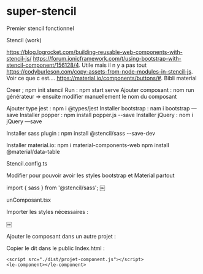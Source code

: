 # super-stencil
Premier stencil fonctionnel 




Stencil (work)

https://blog.logrocket.com/building-reusable-web-components-with-stencil-js/
https://forum.ionicframework.com/t/using-bootstrap-with-stencil-component/156128/4.       Utile mais il n y a pas tout 
https://codyburleson.com/copy-assets-from-node-modules-in-stencil-js.    Voir ce que c est….
https://material.io/components/buttons/#.    Bibli material 

Creer ; npm init stencil 
Run : npm start serve
Ajouter composant : nom run générateur 
=> ensuite modifier manuellement le nom du composant


Ajouter type jest : npm i @types/jest
Installer bootstrap : nam i bootstrap —save
Installer popper : npm install popper.js --save
Installer jQuery : nom i jQuery —save


Installer sass plugin : npm install @stencil/sass --save-dev

Installer material.io: 
npm i material-components-web
npm install @material/data-table


Stencil.config.ts 

Modifier pour pouvoir avoir les styles bootstrap et Material partout 

import { sass } from '@stencil/sass';
￼

unComposant.tsx

Importer les styles nécessaires : 

￼



Ajouter le composant dans un autre projet : 


Copier le dit dans le public 
Index.html : 

    <script src="./dist/projet-component.js"></script>
    <le-component></le-component>

